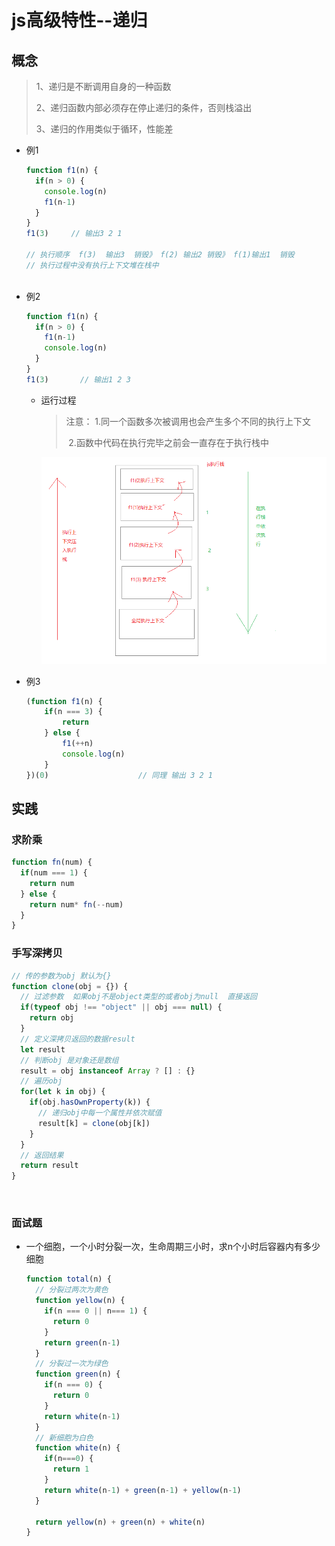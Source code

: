 # js高级特性--递归

## 概念

>1、递归是不断调用自身的一种函数
>
>2、递归函数内部必须存在停止递归的条件，否则栈溢出
>
>3、递归的作用类似于循环，性能差

* 例1

  ````javascript
  function f1(n) {
    if(n > 0) {
      console.log(n)
      f1(n-1)
    }
  }
  f1(3)     // 输出3 2 1
  
  // 执行顺序  f(3)  输出3  销毁》 f(2) 输出2 销毁》 f(1)输出1  销毁   
  // 执行过程中没有执行上下文堆在栈中
              
  
  ````

* 例2

  ````javascript
  function f1(n) {
    if(n > 0) {
      f1(n-1)
      console.log(n)
    }
  }
  f1(3)       // 输出1 2 3
  ````

  

  * 运行过程

    > 注意： 1.同一个函数多次被调用也会产生多个不同的执行上下文
    >
    > ​			2.函数中代码在执行完毕之前会一直存在于执行栈中

    ![微信截图_20210304211145](.\imgs\微信截图_20210304211145.png)

* 例3

  ````javascript
  (function f1(n) {
      if(n === 3) {
          return
      } else {
          f1(++n)
          console.log(n)
      }
  })(0)                    // 同理 输出 3 2 1
  ````




## 实践

### 求阶乘

````javascript
function fn(num) {
  if(num === 1) {
    return num 
  } else {
    return num* fn(--num)
  }
}
````





### 手写深拷贝

````javascript
// 传的参数为obj 默认为{}
function clone(obj = {}) {
  // 过滤参数  如果obj不是object类型的或者obj为null  直接返回
  if(typeof obj !== "object" || obj === null) {
    return obj
  }
  // 定义深拷贝返回的数据result
  let result 
  // 判断obj 是对象还是数组
  result = obj instanceof Array ? [] : {}
  // 遍历obj
  for(let k in obj) {
    if(obj.hasOwnProperty(k)) {
      // 递归obj中每一个属性并依次赋值
      result[k] = clone(obj[k])
    }
  } 
  // 返回结果
  return result
}
````



​		

### 面试题

* 一个细胞，一个小时分裂一次，生命周期三小时，求n个小时后容器内有多少细胞

  ````javascript
  function total(n) {
    // 分裂过两次为黄色
    function yellow(n) {
      if(n === 0 || n=== 1) {
        return 0
      }
      return green(n-1)
    }
    // 分裂过一次为绿色
    function green(n) {
      if(n === 0) {
        return 0
      }
      return white(n-1)
    }
    // 新细胞为白色
    function white(n) {
      if(n===0) {
        return 1
      }
      return white(n-1) + green(n-1) + yellow(n-1)
    }
  
    return yellow(n) + green(n) + white(n)
  }
  ````

  



